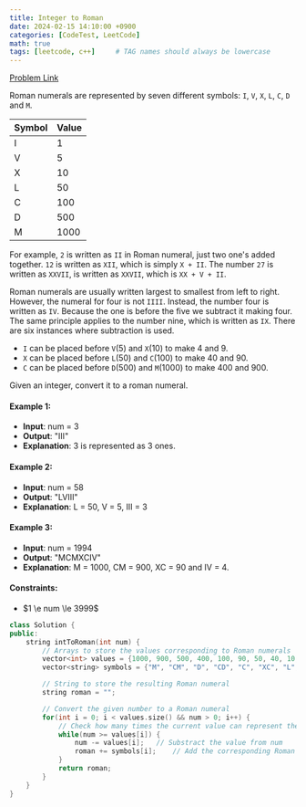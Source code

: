 ```yaml
---
title: Integer to Roman
date: 2024-02-15 14:10:00 +0900
categories: [CodeTest, LeetCode]
math: true
tags: [leetcode, c++]     # TAG names should always be lowercase
---
```


[Problem Link](https://leetcode.com/problems/integer-to-roman/submissions/1175729995/)

Roman numerals are represented by seven different symbols: `I`, `V`, `X`, `L`, `C`, `D` and `M`.

| Symbol | Value |
| ------ | ----- |
| I      | 1     |
| V      | 5     |
| X      | 10    |
| L      | 50    |
| C      | 100   |
| D      | 500   |
| M      | 1000  |

For example, `2` is written as `II` in Roman numeral, just two one's added together. `12` is written as `XII`, which is simply `X + II`. The number `27` is written as `XXVII`, is written as `XXVII`, which is `XX + V + II`.

Roman numerals are usually written largest to smallest from left to right. However, the numeral for four is not `IIII`. Instead, the number four is written as `IV`. Because the one is before the five we subtract it making four. The same principle applies to the number nine, which is written as `IX`. There are six instances where subtraction is used.

* `I` can be placed before `V`(5) and `X`(10) to make 4 and 9.
* `X` can be placed before `L`(50) and `C`(100) to make 40 and 90.
* `C` can be placed before `D`(500) and `M`(1000) to make 400 and 900.

Given an integer, convert it to a roman numeral.



#### Example 1:

* **Input**: num = 3
* **Output**: "III"
* **Explanation**: 3 is represented as 3 ones.



#### Example 2:

* **Input**: num = 58
* **Output**: "LVIII"
* **Explanation**: L = 50, V = 5, III = 3



#### Example 3:

* **Input**: num = 1994
* **Output**: "MCMXCIV"
* **Explanation**: M = 1000, CM = 900, XC = 90 and IV = 4.



#### Constraints:

* $1 \e num \le 3999$

```c++
class Solution {
public:
    string intToRoman(int num) {
        // Arrays to store the values corresponding to Roman numerals
        vector<int> values = {1000, 900, 500, 400, 100, 90, 50, 40, 10, 9, 5, 4, 1};
        vector<string> symbols = {"M", "CM", "D", "CD", "C", "XC", "L", "XL", "X", "IX", "V", "IV", "I"};

        // String to store the resulting Roman numeral
        string roman = "";

        // Convert the given number to a Roman numeral
        for(int i = 0; i < values.size() && num > 0; i++) {
            // Check how many times the current value can represent the number
            while(num >= values[i]) { 
                num -= values[i];   // Substract the value from num
                roman += symbols[i];    // Add the corresponding Roman Numeral to the result
            }
            return roman;
        }
    }
}
```